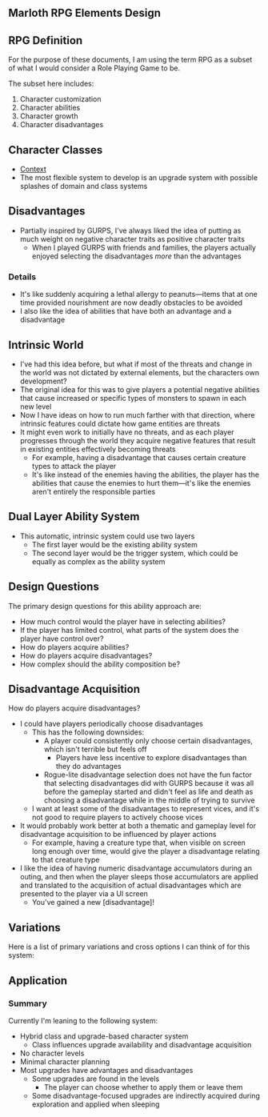 ## Marloth RPG Elements Design

## RPG Definition

For the purpose of these documents, I am using the term RPG as a subset of what I would consider a Role Playing Game to be.

The subset here includes:

1. Character customization
2. Character abilities
3. Character growth
4. Character disadvantages

## Character Classes

* [Context](./rpg-context.md#character-classes)
* The most flexible system to develop is an upgrade system with possible splashes of domain and class systems

## Disadvantages

* Partially inspired by GURPS, I've always liked the idea of putting as much weight on negative character traits as positive character traits
  * When I played GURPS with friends and families, the players actually enjoyed selecting the disadvantages *more* than the advantages

### Details

* It's like suddenly acquiring a lethal allergy to peanuts—items that at one time provided nourishment are now deadly obstacles to be avoided
* I also like the idea of abilities that have both an advantage and a disadvantage

## Intrinsic World

* I've had this idea before, but what if most of the threats and change in the world was not dictated by external elements, but the characters own development?
* The original idea for this was to give players a potential negative abilities that cause increased or specific types of monsters to spawn in each new level
* Now I have ideas on how to run much farther with that direction, where intrinsic features could dictate how game entities are threats
* It might even work to initially have no threats, and as each player progresses through the world they acquire negative features that result in existing entities effectively becoming threats
  * For example, having a disadvantage that causes certain creature types to attack the player
  * It's like instead of the enemies having the abilities, the player has the abilities that cause the enemies to hurt them—it's like the enemies aren't entirely the responsible parties

## Dual Layer Ability System

* This automatic, intrinsic system could use two layers
  * The first layer would be the existing ability system
  * The second layer would be the trigger system, which could be equally as complex as the ability system

## Design Questions

The primary design questions for this ability approach are:
* How much control would the player have in selecting abilities?
* If the player has limited control, what parts of the system does the player have control over?
* How do players acquire abilities?
* How do players acquire disadvantages?
* How complex should the ability composition be?

## Disadvantage Acquisition

How do players acquire disadvantages?

* I could have players periodically choose disadvantages
  * This has the following downsides:
    * A player could consistently only choose certain disadvantages, which isn't terrible but feels off
      * Players have less incentive to explore disadvantages than they do advantages
    * Rogue-lite disadvantage selection does not have the fun factor that selecting disadvantages did with GURPS because it was all before the gameplay started and didn't feel as life and death as choosing a disadvantage while in the middle of trying to survive
  * I want at least some of the disadvantages to represent vices, and it's not good to require players to actively choose vices
* It would probably work better at both a thematic and gameplay level for disadvantage acquisition to be influenced by player actions
  * For example, having a creature type that, when visible on screen long enough over time, would give the player a disadvantage relating to that creature type
* I like the idea of having numeric disadvantage accumulators during an outing, and then when the player sleeps those accumulators are applied and translated to the acquisition of actual disadvantages which are presented to the player via a UI screen
  * You've gained a new [disadvantage]!

## Variations

Here is a list of primary variations and cross options I can think of for this system:

## Application

### Summary

Currently I'm leaning to the following system:

* Hybrid class and upgrade-based character system
  * Class influences upgrade availability and disadvantage acquisition
* No character levels
* Minimal character planning
* Most upgrades have advantages and disadvantages
  * Some upgrades are found in the levels
    * The player can choose whether to apply them or leave them
  * Some disadvantage-focused upgrades are indirectly acquired during exploration and applied when sleeping
